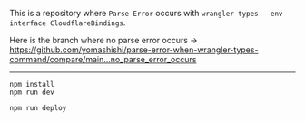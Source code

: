 This is a repository where `Parse Error` occurs with `wrangler types --env-interface CloudflareBindings`.

Here is the branch where no parse error occurs -> <https://github.com/yomashishi/parse-error-when-wrangler-types-command/compare/main...no_parse_error_occurs>

---

```
npm install
npm run dev
```

```
npm run deploy
```
